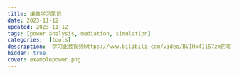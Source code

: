 ```yaml
---
title: 编曲学习笔记
date: 2023-11-12
updated: 2023-11-12
tags: [power analysis, mediation, simulation]
categories:  [tools]
description:  学习此套视频https://www.bilibili.com/video/BV1Hx411S7zm的笔记，自用。
hidden: true
cover: examplepower.png
---
```


